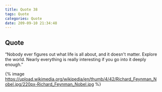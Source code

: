 ```yaml
---
title: Quote 38
tags: Quote
categories: Quote
date: 209-09-10 21:34:48
---
```


## Quote

“Nobody ever figures out what life is all about, and it doesn't matter. Explore the world. Nearly everything is really interesting if you go into it deeply enough.”

{% image https://upload.wikimedia.org/wikipedia/en/thumb/4/42/Richard_Feynman_Nobel.jpg/220px-Richard_Feynman_Nobel.jpg %}
